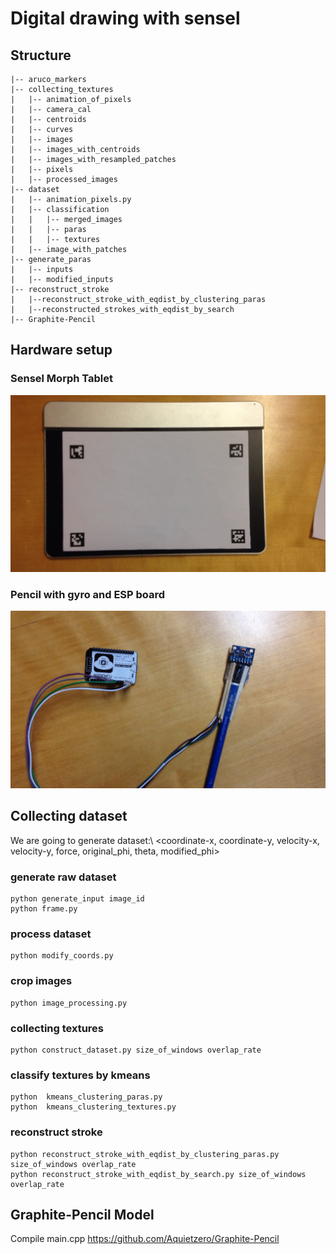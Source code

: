 # Digital drawing with sensel

## Structure
```
|-- aruco_markers
|-- collecting_textures
|   |-- animation_of_pixels
|   |-- camera_cal
|   |-- centroids
|   |-- curves
|   |-- images
|   |-- images_with_centroids
|   |-- images_with_resampled_patches
|   |-- pixels
|   |-- processed_images
|-- dataset
|   |-- animation_pixels.py
|   |-- classification
|   |   |-- merged_images
|   |   |-- paras
|   |   |-- textures
|   |-- image_with_patches
|-- generate_paras
|   |-- inputs
|   |-- modified_inputs
|-- reconstruct_stroke
|   |--reconstruct_stroke_with_eqdist_by_clustering_paras
|   |--reconstructed_strokes_with_eqdist_by_search
|-- Graphite-Pencil
```
## Hardware setup 
### Sensel Morph Tablet 
![](tablet.jpeg)
### Pencil with gyro and ESP board
![](pencil_with_gyro.jpeg)
## Collecting dataset
We are going to generate dataset:\\
<coordinate-x, coordinate-y, velocity-x, velocity-y, force, original_phi, theta, modified_phi>
### generate raw dataset
```
python generate_input image_id 
python frame.py
```
### process dataset
```
python modify_coords.py 
```
### crop images
```
python image_processing.py
```
### collecting textures
```
python construct_dataset.py size_of_windows overlap_rate
```
### classify textures by kmeans
```
python  kmeans_clustering_paras.py
python  kmeans_clustering_textures.py
```
###  reconstruct stroke
```
python reconstruct_stroke_with_eqdist_by_clustering_paras.py size_of_windows overlap_rate
python reconstruct_stroke_with_eqdist_by_search.py size_of_windows overlap_rate
```

## Graphite-Pencil Model
Compile main.cpp 
https://github.com/Aquietzero/Graphite-Pencil
